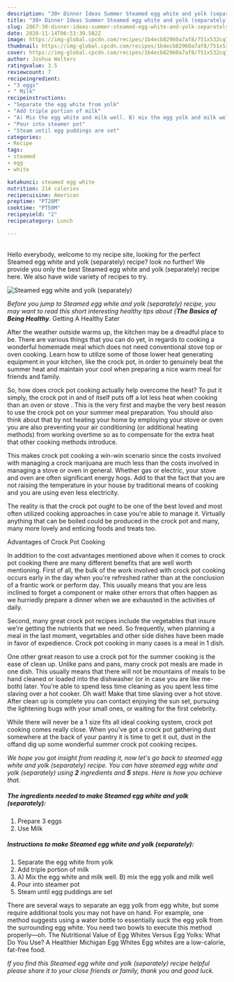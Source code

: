 ```yaml
---
description: "30+ Dinner Ideas Summer Steamed egg white and yolk (separately)"
title: "30+ Dinner Ideas Summer Steamed egg white and yolk (separately)"
slug: 2867-30-dinner-ideas-summer-steamed-egg-white-and-yolk-separately
date: 2020-11-14T06:53:39.582Z
image: https://img-global.cpcdn.com/recipes/1b4ecb82960a7af8/751x532cq70/steamed-egg-white-and-yolk-separately-recipe-main-photo.jpg
thumbnail: https://img-global.cpcdn.com/recipes/1b4ecb82960a7af8/751x532cq70/steamed-egg-white-and-yolk-separately-recipe-main-photo.jpg
cover: https://img-global.cpcdn.com/recipes/1b4ecb82960a7af8/751x532cq70/steamed-egg-white-and-yolk-separately-recipe-main-photo.jpg
author: Joshua Walters
ratingvalue: 3.5
reviewcount: 7
recipeingredient:
- "3 eggs"
- " Milk"
recipeinstructions:
- "Separate the egg white from yolk"
- "Add triple portion of milk"
- "A) Mix the egg white and milk well. B) mix the egg yolk and milk well"
- "Pour into steamer pot"
- "Steam until egg puddings are set"
categories:
- Recipe
tags:
- steamed
- egg
- white

katakunci: steamed egg white 
nutrition: 214 calories
recipecuisine: American
preptime: "PT28M"
cooktime: "PT50M"
recipeyield: "2"
recipecategory: Lunch

---
```

<br>
Hello everybody, welcome to my recipe site, looking for the perfect Steamed egg white and yolk (separately) recipe? look no further! We provide you only the best Steamed egg white and yolk (separately) recipe here. We also have wide variety of recipes to try.
<br>


![Steamed egg white and yolk (separately)](https://img-global.cpcdn.com/recipes/1b4ecb82960a7af8/751x532cq70/steamed-egg-white-and-yolk-separately-recipe-main-photo.jpg)

<i>Before you jump to Steamed egg white and yolk (separately) recipe, you may want to read this short interesting healthy tips about {<strong>The Basics of Being Healthy</strong>.</i>
Getting A Healthy Eater


After the weather outside warms up, the kitchen may be a dreadful place to be. There are various things that you can do yet, in regards to cooking a wonderful homemade meal which does not need conventional stove top or oven cooking. Learn how to utilize some of those lower heat generating equipment in your kitchen, like the crock pot, in order to genuinely beat the summer heat and maintain your cool when preparing a nice warm meal for friends and family.

So, how does crock pot cooking actually help overcome the heat? To put it simply, the crock pot in and of itself puts off a lot less heat when cooking than an oven or stove . This is the very first and maybe the very best reason to use the crock pot on your summer meal preparation. You should also think about that by not heating your home by employing your stove or oven you are also preventing your air conditioning (or additional heating methods) from working overtime so as to compensate for the extra heat that other cooking methods introduce.

This makes crock pot cooking a win-win scenario since the costs involved with managing a crock marijuana are much less than the costs involved in managing a stove or oven in general. Whether gas or electric, your stove and oven are often significant energy hogs. Add to that the fact that you are not raising the temperature in your house by traditional means of cooking and you are using even less electricity.

 The reality is that the crock pot ought to be one of the best loved and most often utilized cooking approaches in case you're able to manage it.  Virtually anything that can be boiled could be produced in the crock pot and many, many more lovely and enticing foods and treats too.

Advantages of Crock Pot Cooking

In addition to the cost advantages mentioned above when it comes to crock pot cooking there are many different benefits that are well worth mentioning. First of all, the bulk of the work involved with crock pot cooking occurs early in the day when you're refreshed rather than at the conclusion of a frantic work or perform day. This usually means that you are less inclined to forget a component or make other errors that often happen as we hurriedly prepare a dinner when we are exhausted in the activities of daily.

Second, many great crock pot recipes include the vegetables that insure we're getting the nutrients that we need. So frequently, when planning a meal in the last moment, vegetables and other side dishes have been made in favor of expedience. Crock pot cooking in many cases is a meal in 1 dish.

One other great reason to use a crock pot for the summer cooking is the ease of clean up.  Unlike pans and pans, many crock pot meals are made in one dish. This usually means that there will not be mountains of meals to be hand cleaned or loaded into the dishwasher (or in case you are like me-both) later. You're able to spend less time cleaning as you spent less time slaving over a hot cooker. Oh wait! Make that time slaving over a hot stove. After clean up is complete you can contact enjoying the sun set, pursuing the lightening bugs with your small ones, or waiting for the first celebrity.

While there will never be a 1 size fits all ideal cooking system, crock pot cooking comes really close. When you've got a crock pot gathering dust somewhere at the back of your pantry it is time to get it out, dust in the offand dig up some wonderful summer crock pot cooking recipes.


<i>We hope you got insight from reading it, now let's go back to steamed egg white and yolk (separately) recipe. You can have steamed egg white and yolk (separately) using <strong>2</strong> ingredients and <strong>5</strong> steps. Here is how you achieve that.
</i>

##### The ingredients needed to make Steamed egg white and yolk (separately):

1. Prepare 3 eggs
1. Use  Milk


##### Instructions to make Steamed egg white and yolk (separately):

1. Separate the egg white from yolk
1. Add triple portion of milk
1. A) Mix the egg white and milk well. B) mix the egg yolk and milk well
1. Pour into steamer pot
1. Steam until egg puddings are set


There are several ways to separate an egg yolk from egg white, but some require additional tools you may not have on hand. For example, one method suggests using a water bottle to essentially suck the egg yolk from the surrounding egg white. You need two bowls to execute this method properly—oh. The Nutritional Value of Egg Whites Versus Egg Yolks: What Do You Use? A Healthier Michigan Egg Whites Egg whites are a low-calorie, fat-free food. 

<i>If you find this Steamed egg white and yolk (separately) recipe helpful please share it to your close friends or family, thank you and good luck.</i>
